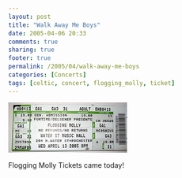 ```yaml
---
layout: post
title: "Walk Away Me Boys"
date: 2005-04-06 20:33
comments: true
sharing: true
footer: true
permalink: /2005/04/walk-away-me-boys
categories: [Concerts]
tags: [celtic, concert, flogging_molly, ticket]
---
```

<div class="imgRight">
<a href="http://www.flickr.com/photos/brockli/8668510/" title="Flogging Molly Tickets"><img src="/files/images/8668510_562eb2c06b_m.jpg" alt="Flogging Molly Tickets" /></a>
</div>

Flogging Molly Tickets came today!
